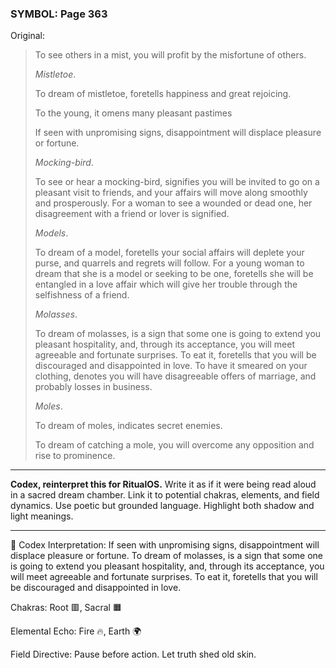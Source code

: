 ### SYMBOL: Page 363

Original:
> To see others in a mist, you will profit by the misfortune of others.
> 
> 
> _Mistletoe_.
> 
> 
> To dream of mistletoe, foretells happiness and great rejoicing.
> 
> 
> To the young, it omens many pleasant pastimes
> 
> 
> If seen with unpromising signs, disappointment will displace
> pleasure or fortune.
> 
> 
> _Mocking-bird_.
> 
> 
> To see or hear a mocking-bird, signifies you will be invited to go
> on a pleasant visit to friends, and your affairs will move along
> smoothly and prosperously. For a woman to see a wounded or dead one,
> her disagreement with a friend or lover is signified.
> 
> 
> _Models_.
> 
> 
> To dream of a model, foretells your social affairs will
> deplete your purse, and quarrels and regrets will follow.
> For a young woman to dream that she is a model or seeking to be one,
> foretells she will be entangled in a love affair which will give
> her trouble through the selfishness of a friend.
> 
> 
> _Molasses_.
> 
> 
> To dream of molasses, is a sign that some one is going to
> extend you pleasant hospitality, and, through its acceptance,
> you will meet agreeable and fortunate surprises. To eat it,
> foretells that you will be discouraged and disappointed in love.
> To have it smeared on your clothing, denotes you will have
> disagreeable offers of marriage, and probably losses in business.
> 
> 
> _Moles_.
> 
> 
> To dream of moles, indicates secret enemies.
> 
> 
> To dream of catching a mole, you will overcome any opposition
> and rise to prominence.

---

**Codex, reinterpret this for RitualOS.**
Write it as if it were being read aloud in a sacred dream chamber.
Link it to potential chakras, elements, and field dynamics.
Use poetic but grounded language.
Highlight both shadow and light meanings.

---

🔁 Codex Interpretation:
If seen with unpromising signs, disappointment will displace pleasure or fortune. To dream of molasses, is a sign that some one is going to extend you pleasant hospitality, and, through its acceptance, you will meet agreeable and fortunate surprises. To eat it, foretells that you will be discouraged and disappointed in love.

Chakras: Root 🟥, Sacral 🟧

Elemental Echo: Fire 🔥, Earth 🌍

Field Directive: Pause before action. Let truth shed old skin.
